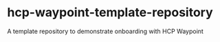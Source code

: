 # hcp-waypoint-template-repository
A template repository to demonstrate onboarding with HCP Waypoint
